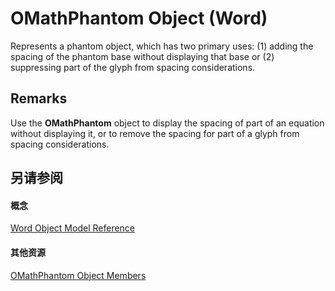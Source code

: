 
# OMathPhantom Object (Word)

Represents a phantom object, which has two primary uses: (1) adding the spacing of the phantom base without displaying that base or (2) suppressing part of the glyph from spacing considerations.


## Remarks

Use the  **OMathPhantom** object to display the spacing of part of an equation without displaying it, or to remove the spacing for part of a glyph from spacing considerations.


## 另请参阅


#### 概念


[Word Object Model Reference](be452561-b436-bb9b-6f94-3faa9a74a6fd.md)
#### 其他资源


[OMathPhantom Object Members](http://msdn.microsoft.com/library/9fdddd9a-6ca3-cc63-9b64-c45a59dedc71%28Office.15%29.aspx)